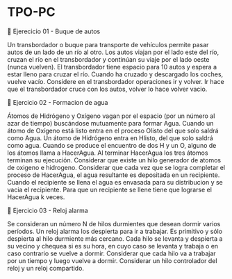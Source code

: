# TPO-PC

🍋 Ejerecicio 01 - Buque de autos

Un transbordador o buque para transporte de vehículos permite pasar autos de un lado de un río al otro.
Los autos viajan por el lado este del río, cruzan el río en el transbordador y continúan su viaje por el lado
oeste (nunca vuelven). El transbordador tiene espacio para 10 autos y espera a estar lleno para cruzar
el río. Cuando ha cruzado y descargado los coches, vuelve vacío.
Considere en el transbordador operaciones ir y volver. 
Ir hace que el transbordador cruce con los autos, volver lo hace volver vacio.

🍋 Ejercicio 02 - Formacion de agua

Átomos de Hidrógeno y Oxígeno vagan por el espacio (por un número al azar de tiempo) buscándose
mutuamente para formar Agua. Cuando un átomo de Oxígeno está listo entra en el proceso Olisto del
que solo saldrá como Agua. Un átomo de Hidrógeno entra en Hlisto, del que solo saldrá como agua.
Cuando se produce el encuentro de dos H y un O, alguno de los átomos llama a HacerAgua. Al
terminar HacerAgua los tres átomos terminan su ejecución. Considerar que existe un hilo generador de atomos de oxigeno e hidrogeno. 
Considerar que cada vez que se logra completar el proceso de HacerAgua, el agua resultante es depositada en un recipiente.
Cuando el recipiente se llena el agua es envasada para su distribucion y se vacia el recipiente. Para que un recipiente se llene tiene que lograrse el HacerAgua k veces.

🍋 Ejercicio 03 - Reloj alarma

Se consideran un número N de hilos durmientes que desean dormir varios períodos.
Un reloj alarma los despierta para ir a trabajar. Es primitivo y sólo despierta al hilo durmiente más
cercano. Cada hilo se levanta y despierta a su vecino y chequea si es su hora, en cuyo caso se levanta
y trabaja o en caso contrario se vuelve a dormir.
Considerar que cada hilo va a trabajar por un tiempo y luego vuelve a dormir.
Considerar un hilo controlador del reloj y un reloj compartido.
